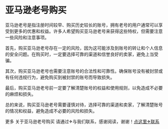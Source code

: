 # 亚马逊老号购买

亚马逊老号是指注册时间较早、购买历史较长的账号，拥有老号的用户通常可以享受到更多的优惠和权益。许多人希望购买亚马逊老号来获得这些特权，但需要注意一些风险和注意事项。

首先，购买亚马逊老号存在一定的风险，因为这可能涉及到账号的转让和个人信息的安全问题。在购买时，一定要选择可靠的渠道和信誉良好的卖家，避免上当受骗。

其次，购买亚马逊老号也需要注意账号的合法性和可靠性。确保账号没有被封禁或有任何违规行为，避免购买到被封禁的账号而导致损失。

最后，购买亚马逊老号前一定要了解清楚账号的权益和使用规则，以免造成不必要的麻烦和损失。

总的来说，购买亚马逊老号需要谨慎对待，选择可靠的渠道和卖家，了解清楚账号的情况和权益，避免造成不必要的风险和损失。

更多 关于亚马逊老号购买 请通过✈与我们联系，感谢阅读，谢谢！[点这里✈联系](https://c.k02.cc)